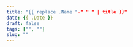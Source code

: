 ```yaml
---
title: "{{ replace .Name "-" " " | title }}"
date: {{ .Date }}
draft: false
tags: ["", ""]
slug: ""
---
```


